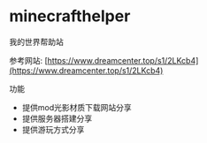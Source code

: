 # minecrafthelper
我的世界帮助站

参考网站:
[https://www.dreamcenter.top/s1/2LKcb4](https://www.dreamcenter.top/s1/2LKcb4)

功能
- 提供mod光影材质下载网站分享
- 提供服务器搭建分享
- 提供游玩方式分享
